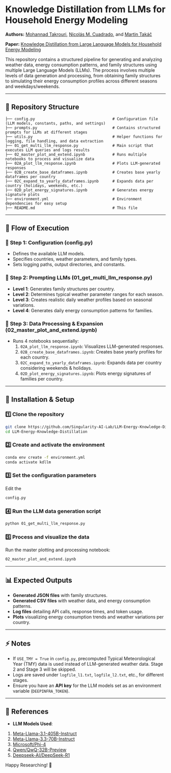 # Knowledge Distillation from LLMs for Household Energy Modeling

**Authors:** [Mohannad Takrouri](https://github.com/MohannadTak/), [Nicolás M. Cuadrado](https://nicolascuadrado.com/), and [Martin Takáč](https://mtakac.com/)

**Paper:** [Knowledge Distillation from Large Language Models for Household Energy Modeling](https://arxiv.org/abs/2502.03034) 

This repository contains a structured pipeline for generating and analyzing weather data, energy consumption patterns, and family structures using multiple Large Language Models (LLMs). The process involves multiple levels of data generation and processing, from obtaining family structures to simulating their energy consumption profiles across different seasons and weekdays/weekends.

---
## 📂 Repository Structure

```
├── config.py                                  # Configuration file (LLM models, constants, paths, and settings)
├── prompts.py                                 # Contains structured prompts for LLMs at different stages
├── utils.py                                   # Helper functions for logging, file handling, and data extraction
├── 01_get_multi_llm_response.py               # Main script that executes LLM queries and logs results
├── 02_master_plot_and_extend.ipynb            # Runs multiple notebooks to process and visualize data
├── 02A_plot_llm_response.ipynb                # Plots LLM-generated responses
├── 02B_create_base_dataframes.ipynb           # Creates base yearly dataframes per country
├── 02C_expand_to_yearly_dataframes.ipynb      # Expands data per country (holidays, weekends, etc.)
├── 02D_plot_energy_signatures.ipynb           # Generates energy signature plots
├── environment.yml                            # Environment dependencies for easy setup
├── README.md                                  # This file
```

---
## 🚀 Flow of Execution

### 🔹 **Step 1: Configuration (config.py)**
- Defines the available LLM models.
- Specifies countries, weather parameters, and family types.
- Sets logging paths, output directories, and constants.

### 🔹 **Step 2: Prompting LLMs (01_get_multi_llm_response.py)**
- **Level 1**: Generates family structures per country.
- **Level 2**: Determines typical weather parameter ranges for each season.
- **Level 3**: Creates realistic daily weather profiles based on seasonal variations.
- **Level 4**: Generates daily energy consumption patterns for families.

### 🔹 **Step 3: Data Processing & Expansion (02_master_plot_and_extend.ipynb)**
- Runs 4 notebooks sequentially:
  1. `02A_plot_llm_response.ipynb`: Visualizes LLM-generated responses.
  2. `02B_create_base_dataframes.ipynb`: Creates base yearly profiles for each country.
  3. `02C_expand_to_yearly_dataframes.ipynb`: Expands data per country considering weekends & holidays.
  4. `02D_plot_energy_signatures.ipynb`: Plots energy signatures of families per country.

---
## 🔧 Installation & Setup

### 1️⃣ **Clone the repository**
```bash
git clone https://github.com/Singularity-AI-Lab/LLM-Energy-Knowledge-Distillation.git
cd LLM-Energy-Knowledge-Distillation
```

### 2️⃣ **Create and activate the environment**
```bash
conda env create -f environment.yml
conda activate kdllm
```

### 3️⃣ **Set the configuration parameters**
Edit the 
```bash
config.py
```

### 4️⃣ **Run the LLM data generation script**
```bash
python 01_get_multi_llm_response.py
```

### 5️⃣ **Process and visualize the data**
Run the master plotting and processing notebook:
```bash
02_master_plot_and_extend.ipynb
```

---
## 📊 Expected Outputs
- **Generated JSON files** with family structures.
- **Generated CSV files** with weather data, and energy consumption patterns.
- **Log files** detailing API calls, response times, and token usage.
- **Plots** visualizing energy consumption trends and weather variations per country.

---
## ⚡ Notes
- If `USE_TMY = True` in `config.py`, precomputed Typical Meteorological Year (TMY) data is used instead of LLM-generated weather data. Stage 2 and Stage 3 will be skipped.
- Logs are saved under `logfile_l1.txt`, `logfile_l2.txt`, etc., for different stages.
- Ensure you have an **API key** for the LLM models set as an environment variable (`DEEPINFRA_TOKEN`).

---
## 🔗 References
- **LLM Models Used**:
1. [Meta-Llama-3.1-405B-Instruct](https://deepinfra.com/meta-llama/Meta-Llama-3.1-405B-Instruct)
2. [Meta-Llama-3.3-70B-Instruct](https://deepinfra.com/meta-llama/Llama-3.3-70B-Instruct)
3. [Microsoft/Phi-4](https://deepinfra.com/microsoft/phi-4)
4. [Qwen/QwQ-32B-Preview](https://deepinfra.com/Qwen/QwQ-32B-Preview)
5. [Deepseek-AI/DeepSeek-R1](https://deepinfra.com/deepseek-ai/DeepSeek-R1)

Happy Researching! 🚀
